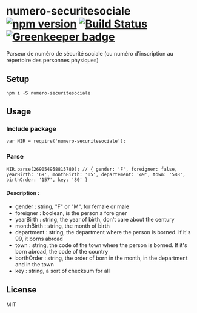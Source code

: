 # numero-securitesociale [![npm version](https://badge.fury.io/js/numero-securitesociale.svg)](https://badge.fury.io/js/numero-securitesociale) [![Build Status](https://travis-ci.org/MathRobin/numero-securitesociale.svg)](https://travis-ci.org/MathRobin/numero-securitesociale) [![Greenkeeper badge](https://badges.greenkeeper.io/MathRobin/numero-securitesociale.svg)](https://greenkeeper.io/)

Parseur de numéro de sécurité sociale (ou numéro d'inscription au répertoire des personnes physiques)

## Setup

`npm i -S numero-securitesociale`

## Usage

### Include package

`
var NIR = require('numero-securitesociale');
`

### Parse

`
NIR.parse(269054958815780);
// { gender: 'F', foreigner: false, yearBirth: '69', monthBirth: '05', departement: '49', town: '588', birthOrder: '157', key: '80' }
`

#### Description :

- gender : string, "F" or "M", for female or male
- foreigner : boolean, is the person a foreigner
- yearBirth : string, the year of birth, don't care about the century
- monthBirth : string, the month of birth
- department : string, the department where the person is borned. If it's 99, it borns abroad
- town : string, the code of the town where the person is borned. If it's born abroad, the code of the country
- borthOrder : string, the order of born in the month, in the department and in the town
- key : string, a sort of checksum for all 

## License

MIT
